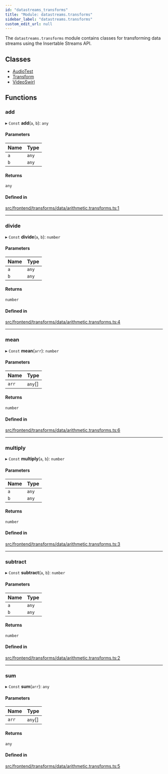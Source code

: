 ```yaml
---
id: "datastreams_transforms"
title: "Module: datastreams.transforms"
sidebar_label: "datastreams.transforms"
custom_edit_url: null
---
```


The `datastreams.transforms` module contains classes for transforming data streams using the Insertable Streams API.

## Classes

- [AudioTest](../classes/datastreams_transforms.AudioTest)
- [Transform](../classes/datastreams_transforms.Transform)
- [VideoSwirl](../classes/datastreams_transforms.VideoSwirl)

## Functions

### add

▸ `Const` **add**(`a`, `b`): `any`

#### Parameters

| Name | Type |
| :------ | :------ |
| `a` | `any` |
| `b` | `any` |

#### Returns

`any`

#### Defined in

[src/frontend/transforms/data/arithmetic.transforms.ts:1](https://github.com/brainsatplay/datastreams-api/blob/12ed679/src/frontend/transforms/data/arithmetic.transforms.ts#L1)

___

### divide

▸ `Const` **divide**(`a`, `b`): `number`

#### Parameters

| Name | Type |
| :------ | :------ |
| `a` | `any` |
| `b` | `any` |

#### Returns

`number`

#### Defined in

[src/frontend/transforms/data/arithmetic.transforms.ts:4](https://github.com/brainsatplay/datastreams-api/blob/12ed679/src/frontend/transforms/data/arithmetic.transforms.ts#L4)

___

### mean

▸ `Const` **mean**(`arr`): `number`

#### Parameters

| Name | Type |
| :------ | :------ |
| `arr` | `any`[] |

#### Returns

`number`

#### Defined in

[src/frontend/transforms/data/arithmetic.transforms.ts:6](https://github.com/brainsatplay/datastreams-api/blob/12ed679/src/frontend/transforms/data/arithmetic.transforms.ts#L6)

___

### multiply

▸ `Const` **multiply**(`a`, `b`): `number`

#### Parameters

| Name | Type |
| :------ | :------ |
| `a` | `any` |
| `b` | `any` |

#### Returns

`number`

#### Defined in

[src/frontend/transforms/data/arithmetic.transforms.ts:3](https://github.com/brainsatplay/datastreams-api/blob/12ed679/src/frontend/transforms/data/arithmetic.transforms.ts#L3)

___

### subtract

▸ `Const` **subtract**(`a`, `b`): `number`

#### Parameters

| Name | Type |
| :------ | :------ |
| `a` | `any` |
| `b` | `any` |

#### Returns

`number`

#### Defined in

[src/frontend/transforms/data/arithmetic.transforms.ts:2](https://github.com/brainsatplay/datastreams-api/blob/12ed679/src/frontend/transforms/data/arithmetic.transforms.ts#L2)

___

### sum

▸ `Const` **sum**(`arr`): `any`

#### Parameters

| Name | Type |
| :------ | :------ |
| `arr` | `any`[] |

#### Returns

`any`

#### Defined in

[src/frontend/transforms/data/arithmetic.transforms.ts:5](https://github.com/brainsatplay/datastreams-api/blob/12ed679/src/frontend/transforms/data/arithmetic.transforms.ts#L5)
